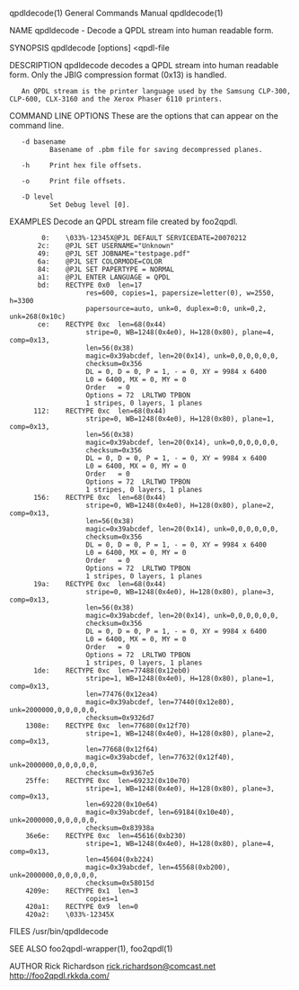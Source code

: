 qpdldecode(1)                                                                              General Commands Manual                                                                              qpdldecode(1)

NAME
       qpdldecode - Decode a QPDL stream into human readable form.

SYNOPSIS
       qpdldecode [options] <qpdl-file

DESCRIPTION
       qpdldecode decodes a QPDL stream into human readable form.  Only the JBIG compression format (0x13) is handled.

       An QPDL stream is the printer language used by the Samsung CLP-300, CLP-600, CLX-3160 and the Xerox Phaser 6110 printers.

COMMAND LINE OPTIONS
       These are the options that can appear on the command line.

       -d basename
              Basename of .pbm file for saving decompressed planes.

       -h     Print hex file offsets.

       -o     Print file offsets.

       -D level
              Set Debug level [0].

EXAMPLES
       Decode an QPDL stream file created by foo2qpdl.

            0:    \033%-12345X@PJL DEFAULT SERVICEDATE=20070212
           2c:    @PJL SET USERNAME="Unknown"
           49:    @PJL SET JOBNAME="testpage.pdf"
           6a:    @PJL SET COLORMODE=COLOR
           84:    @PJL SET PAPERTYPE = NORMAL
           a1:    @PJL ENTER LANGUAGE = QPDL
           bd:    RECTYPE 0x0  len=17
                       res=600, copies=1, papersize=letter(0), w=2550, h=3300
                       papersource=auto, unk=0, duplex=0:0, unk=0,2,  unk=268(0x10c)
           ce:    RECTYPE 0xc  len=68(0x44)
                       stripe=0, WB=1248(0x4e0), H=128(0x80), plane=4, comp=0x13,
                       len=56(0x38)
                       magic=0x39abcdef, len=20(0x14), unk=0,0,0,0,0,0,
                       checksum=0x356
                       DL = 0, D = 0, P = 1, - = 0, XY = 9984 x 6400
                       L0 = 6400, MX = 0, MY = 0
                       Order   = 0
                       Options = 72  LRLTWO TPBON
                       1 stripes, 0 layers, 1 planes
          112:    RECTYPE 0xc  len=68(0x44)
                       stripe=0, WB=1248(0x4e0), H=128(0x80), plane=1, comp=0x13,
                       len=56(0x38)
                       magic=0x39abcdef, len=20(0x14), unk=0,0,0,0,0,0,
                       checksum=0x356
                       DL = 0, D = 0, P = 1, - = 0, XY = 9984 x 6400
                       L0 = 6400, MX = 0, MY = 0
                       Order   = 0
                       Options = 72  LRLTWO TPBON
                       1 stripes, 0 layers, 1 planes
          156:    RECTYPE 0xc  len=68(0x44)
                       stripe=0, WB=1248(0x4e0), H=128(0x80), plane=2, comp=0x13,
                       len=56(0x38)
                       magic=0x39abcdef, len=20(0x14), unk=0,0,0,0,0,0,
                       checksum=0x356
                       DL = 0, D = 0, P = 1, - = 0, XY = 9984 x 6400
                       L0 = 6400, MX = 0, MY = 0
                       Order   = 0
                       Options = 72  LRLTWO TPBON
                       1 stripes, 0 layers, 1 planes
          19a:    RECTYPE 0xc  len=68(0x44)
                       stripe=0, WB=1248(0x4e0), H=128(0x80), plane=3, comp=0x13,
                       len=56(0x38)
                       magic=0x39abcdef, len=20(0x14), unk=0,0,0,0,0,0,
                       checksum=0x356
                       DL = 0, D = 0, P = 1, - = 0, XY = 9984 x 6400
                       L0 = 6400, MX = 0, MY = 0
                       Order   = 0
                       Options = 72  LRLTWO TPBON
                       1 stripes, 0 layers, 1 planes
          1de:    RECTYPE 0xc  len=77488(0x12eb0)
                       stripe=1, WB=1248(0x4e0), H=128(0x80), plane=1, comp=0x13,
                       len=77476(0x12ea4)
                       magic=0x39abcdef, len=77440(0x12e80), unk=2000000,0,0,0,0,0,
                       checksum=0x9326d7
        1308e:    RECTYPE 0xc  len=77680(0x12f70)
                       stripe=1, WB=1248(0x4e0), H=128(0x80), plane=2, comp=0x13,
                       len=77668(0x12f64)
                       magic=0x39abcdef, len=77632(0x12f40), unk=2000000,0,0,0,0,0,
                       checksum=0x9367e5
        25ffe:    RECTYPE 0xc  len=69232(0x10e70)
                       stripe=1, WB=1248(0x4e0), H=128(0x80), plane=3, comp=0x13,
                       len=69220(0x10e64)
                       magic=0x39abcdef, len=69184(0x10e40), unk=2000000,0,0,0,0,0,
                       checksum=0x83938a
        36e6e:    RECTYPE 0xc  len=45616(0xb230)
                       stripe=1, WB=1248(0x4e0), H=128(0x80), plane=4, comp=0x13,
                       len=45604(0xb224)
                       magic=0x39abcdef, len=45568(0xb200), unk=2000000,0,0,0,0,0,
                       checksum=0x58015d
        4209e:    RECTYPE 0x1  len=3
                       copies=1
        420a1:    RECTYPE 0x9  len=0
        420a2:    \033%-12345X

FILES
       /usr/bin/qpdldecode

SEE ALSO
       foo2qpdl-wrapper(1), foo2qpdl(1)

AUTHOR
       Rick Richardson <rick.richardson@comcast.net>
       http://foo2qpdl.rkkda.com/

